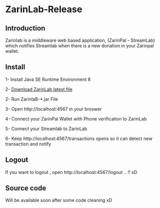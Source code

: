 # ZarinLab-Release

## Introduction
Zarinlab is a middleware web based application, (ZarinPal - StreamLab) which notifies Streamlab when there is a new donation in your Zarinpal wallet.


## Install
1- Install Java SE Runtime Environment 8

2- [Download ZarinLab latest file](https://github.com/pouyaam/ZarinLab-Release/raw/master/ZarinLab-1.2-EARLY-ACCESS.jar)

2- Run ZarinlaB-*.jar File

3- Open http://localhost:4567 in your broswer

4- Connect your ZarinPal Wallet with Phone verification to ZarinLab

5- Connect your Streamlab to ZarinLab

6- Keep http://localhost:4567/transactions opens so it can detect new transaction and notify


## Logout
If you want to logout , open http://localhost:4567/logout .. !! xD 

## Source code
Will be available soon after some code cleaning xD
